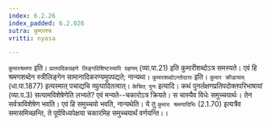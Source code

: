 ```yaml
---
index: 6.2.26
index_padded: 6.2.026
sutra: कुमारश्च
vritti: nyasa

---
```

`कुमारश्रमणा` इति। `प्रातपदिकग्रहणे लिङ्गविशिष्टस्यापि ग्रहणम्` (व्या.पा.21) इति कुमारीशब्दोऽत्र समस्यते। एवं हि श्रमणशब्देन स्त्रीलिङ्गेन सामानादिकरण्यमुपपद्यते; नान्यथा। `कुमारशब्दोऽन्तोदात्तः` इति। `कुमार क्रीडायाम्` (धा.पा.1877) इत्यस्मात् पचाद्यचि व्युत्पादितत्वात्।
`केचित् पुनः` इत्यादि। कथं पुनर्लक्षणप्रतिपदोक्तपरिभाषायां (व्या.प.3) सत्यामविशेषेणेति लभ्यते? एवं मन्यते--चकारोऽत्र क्रियते। स चास्यैव विधेः समुच्चयार्थः। तेन सर्वत्राविशेषेण भवति। एवं हि समुच्चयो भवति, नान्यथेति। ये तु `कुमारः श्रमणादिभिः` (2.1.70) इत्यत्रैव समासमिच्छन्ति, ते पूर्वविध्यपेक्षया चकारमिह समुच्चयार्थं वर्णयन्ति।।